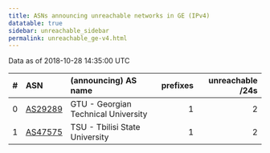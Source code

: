 ```yaml
---
title: ASNs announcing unreachable networks in GE (IPv4)
datatable: true
sidebar: unreachable_sidebar
permalink: unreachable_ge-v4.html
---
```


Data as of 2018-10-28 14:35:00 UTC


<div class="datatable-begin"></div>

|   # | ASN                                    | (announcing) AS name                |   prefixes |   unreachable /24s |
|----:|:---------------------------------------|:------------------------------------|-----------:|-------------------:|
|   0 | [AS29289](unreachable_AS29289-v4.html) | GTU - Georgian Technical University |          1 |                  2 |
|   1 | [AS47575](unreachable_AS47575-v4.html) | TSU - Tbilisi State University      |          1 |                  2 |

<div class="datatable-end"></div>